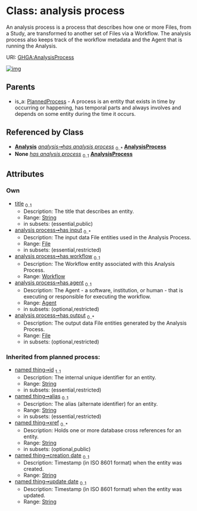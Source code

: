 
# Class: analysis process


An analysis process is a process that describes how one or more Files, from a Study, are transformed to another set of Files via a Workflow. The analysis process also keeps track of the workflow metadata and the Agent that is running the Analysis.

URI: [GHGA:AnalysisProcess](https://w3id.org/GHGA/AnalysisProcess)


[![img](https://yuml.me/diagram/nofunky;dir:TB/class/[Workflow],[PlannedProcess],[File],[File]<has%20output%200..*-++[AnalysisProcess&#124;title:string%20%3F;id(i):string;alias(i):string%20%3F;xref(i):string%20*;creation_date(i):string%20%3F;update_date(i):string%20%3F;schema_type(i):string%20%3F;schema_version(i):string%20%3F],[Agent]<has%20agent%200..1-++[AnalysisProcess],[Workflow]<has%20workflow%200..1-++[AnalysisProcess],[File]<has%20input%200..*-++[AnalysisProcess],[Analysis]++-%20has%20analysis%20process%200..*>[AnalysisProcess],[Analysis]-%20has%20analysis%20process(i)%200..1>[AnalysisProcess],[PlannedProcess]^-[AnalysisProcess],[Analysis],[Agent])](https://yuml.me/diagram/nofunky;dir:TB/class/[Workflow],[PlannedProcess],[File],[File]<has%20output%200..*-++[AnalysisProcess&#124;title:string%20%3F;id(i):string;alias(i):string%20%3F;xref(i):string%20*;creation_date(i):string%20%3F;update_date(i):string%20%3F;schema_type(i):string%20%3F;schema_version(i):string%20%3F],[Agent]<has%20agent%200..1-++[AnalysisProcess],[Workflow]<has%20workflow%200..1-++[AnalysisProcess],[File]<has%20input%200..*-++[AnalysisProcess],[Analysis]++-%20has%20analysis%20process%200..*>[AnalysisProcess],[Analysis]-%20has%20analysis%20process(i)%200..1>[AnalysisProcess],[PlannedProcess]^-[AnalysisProcess],[Analysis],[Agent])

## Parents

 *  is_a: [PlannedProcess](PlannedProcess.md) - A process is an entity that exists in time by occurring or happening, has temporal parts and always involves and depends on some entity during the time it occurs.

## Referenced by Class

 *  **[Analysis](Analysis.md)** *[analysis➞has analysis process](analysis_has_analysis_process.md)*  <sub>0..\*</sub>  **[AnalysisProcess](AnalysisProcess.md)**
 *  **None** *[has analysis process](has_analysis_process.md)*  <sub>0..1</sub>  **[AnalysisProcess](AnalysisProcess.md)**

## Attributes


### Own

 * [title](title.md)  <sub>0..1</sub>
     * Description: The title that describes an entity.
     * Range: [String](types/String.md)
     * in subsets: (essential,public)
 * [analysis process➞has input](analysis_process_has_input.md)  <sub>0..\*</sub>
     * Description: The input data File entities used in the Analysis Process.
     * Range: [File](File.md)
     * in subsets: (essential,restricted)
 * [analysis process➞has workflow](analysis_process_has_workflow.md)  <sub>0..1</sub>
     * Description: The Workflow entity associated with this Analysis Process.
     * Range: [Workflow](Workflow.md)
 * [analysis process➞has agent](analysis_process_has_agent.md)  <sub>0..1</sub>
     * Description: The Agent - a software, institution, or human - that is executing or responsible for executing the workflow.
     * Range: [Agent](Agent.md)
     * in subsets: (optional,restricted)
 * [analysis process➞has output](analysis_process_has_output.md)  <sub>0..\*</sub>
     * Description: The output data File entities generated by the Analysis Process.
     * Range: [File](File.md)
     * in subsets: (optional,restricted)

### Inherited from planned process:

 * [named thing➞id](named_thing_id.md)  <sub>1..1</sub>
     * Description: The internal unique identifier for an entity.
     * Range: [String](types/String.md)
     * in subsets: (essential,restricted)
 * [named thing➞alias](named_thing_alias.md)  <sub>0..1</sub>
     * Description: The alias (alternate identifier) for an entity.
     * Range: [String](types/String.md)
     * in subsets: (essential,restricted)
 * [named thing➞xref](named_thing_xref.md)  <sub>0..\*</sub>
     * Description: Holds one or more database cross references for an entity.
     * Range: [String](types/String.md)
     * in subsets: (optional,public)
 * [named thing➞creation date](named_thing_creation_date.md)  <sub>0..1</sub>
     * Description: Timestamp (in ISO 8601 format) when the entity was created.
     * Range: [String](types/String.md)
 * [named thing➞update date](named_thing_update_date.md)  <sub>0..1</sub>
     * Description: Timestamp (in ISO 8601 format) when the entity was updated.
     * Range: [String](types/String.md)

